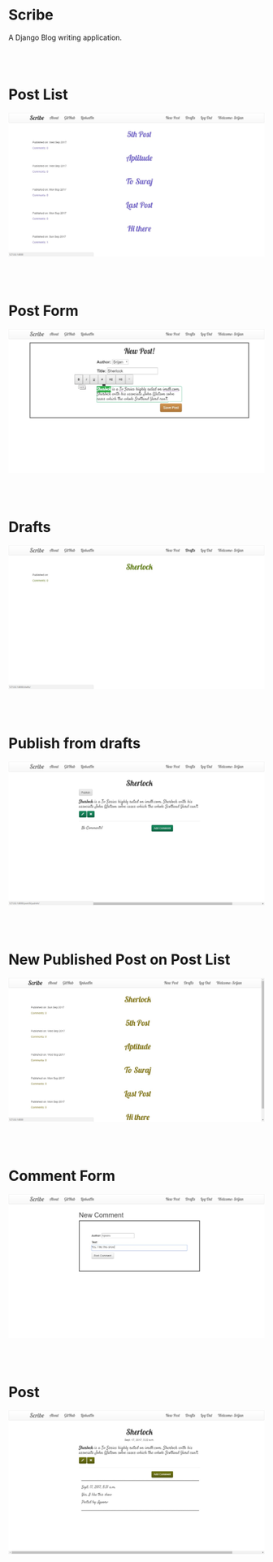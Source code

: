 # Scribe
A Django Blog writing application.

</br></br>
# Post List
![alt text](https://github.com/srijannnd/Scribe/blob/master/Scribe%20Screenshots/scribe1.jpg)

</br></br>
# Post Form
![alt text](https://github.com/srijannnd/Scribe/blob/master/Scribe%20Screenshots/scribe2.jpg)

</br></br>
# Drafts
![alt text](https://github.com/srijannnd/Scribe/blob/master/Scribe%20Screenshots/scribe3.jpg)

</br></br>
# Publish from drafts
![alt text](https://github.com/srijannnd/Scribe/blob/master/Scribe%20Screenshots/scribe4.jpg)

</br></br>
# New Published Post on Post List
![alt text](https://github.com/srijannnd/Scribe/blob/master/Scribe%20Screenshots/scribe5.jpg)

</br></br>
# Comment Form
![alt text](https://github.com/srijannnd/Scribe/blob/master/Scribe%20Screenshots/scribe6.jpg)

</br></br>
# Post 
![alt text](https://github.com/srijannnd/Scribe/blob/master/Scribe%20Screenshots/scribe7.jpg)
